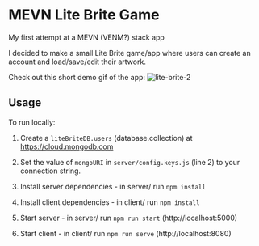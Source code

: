 # MEVN Lite Brite Game
My first attempt at a MEVN (VENM?) stack app

I decided to make a small Lite Brite game/app where users can create an account and load/save/edit their artwork.

Check out this short demo gif of the app: 
![lite-brite-2](https://user-images.githubusercontent.com/26422409/119575259-c1d18a80-bd84-11eb-9ba8-c9834029b1d7.gif)

## Usage
To run locally: 
1. Create a ```liteBriteDB.users``` (database.collection) at https://cloud.mongodb.com
2. Set the value of ```mongoURI``` in ```server/config.keys.js``` (line 2) to your connection string.


4. Install server dependencies - in server/ run ```npm install```
5. Install client dependencies - in client/ run ```npm install```


7. Start server - in server/ run ```npm run start``` (http://localhost:5000)
8. Start client - in client/ run ```npm run serve``` (http://localhost:8080)
